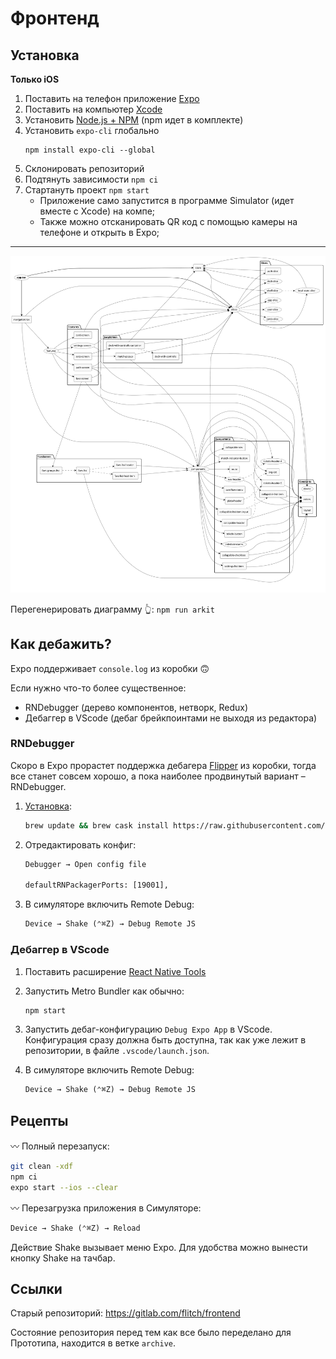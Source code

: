 # Фронтенд

## Установка

**Только iOS**

1.  Поставить на телефон приложение [Expo](https://expo.io/)
2.  Поставить на компьютер [Xcode](https://developer.apple.com/xcode/resources/)
3.  Установить [Node.js + NPM](https://nodejs.org/) (npm идет в комплекте)
4.  Установить `expo-cli` глобально
    ```
    npm install expo-cli --global
    ```
5.  Склонировать репозиторий
6.  Подтянуть зависимости `npm ci`
7.  Стартануть проект `npm start`
    - Приложение само запустится в программе Simulator (идет вместе с Xcode) на компе;
    - Также можно отсканировать QR код с помощью камеры на телефоне и открыть в Expo;

---

![relations](/relations.svg)

Перегенерировать диаграмму 👆: `npm run arkit`

## Как дебажить?

Expo поддерживает `console.log` из коробки 🙃

Если нужно что-то более существенное:

- RNDebugger (дерево компонентов, нетворк, Redux)
- Дебаггер в VScode (дебаг брейкпоинтами не выходя из редактора)

### RNDebugger

Скоро в Expo прорастет поддержка дебагера [Flipper](https://reactnative.dev/blog/2020/03/26/version-0.62) из коробки, тогда все станет совсем хорошо, а пока наиболее продвинутый вариант – RNDebugger.

1. [Установка](https://github.com/jhen0409/react-native-debugger#notice-react-native-compatibility):

   ```sh
   brew update && brew cask install https://raw.githubusercontent.com/caskroom/homebrew-cask/b6ac3795c1df9f97242481c0817b1165e3e6306a/Casks/react-native-debugger.rb
   ```

2. Отредактировать конфиг:

   ```txt
   Debugger → Open config file

   defaultRNPackagerPorts: [19001],
   ```

3. В симуляторе включить Remote Debug:
   ```txt
   Device → Shake (⌃⌘Z) → Debug Remote JS
   ```

### Дебаггер в VScode

1. Поставить расширение [React Native Tools](https://marketplace.visualstudio.com/items?itemName=msjsdiag.vscode-react-native)

2. Запустить Metro Bundler как обычно:

   ```sh
   npm start
   ```

3. Запустить дебаг-конфигурацию `Debug Expo App` в VScode. Конфигурация сразу должна быть доступна, так как уже лежит в репозитории, в файле `.vscode/launch.json`.

4. В симуляторе включить Remote Debug:
   ```txt
   Device → Shake (⌃⌘Z) → Debug Remote JS
   ```

## Рецепты

〰 Полный перезапуск:

```sh
git clean -xdf
npm ci
expo start --ios --clear
```

〰 Перезагрузка приложения в Симуляторе:

```txt
Device → Shake (⌃⌘Z) → Reload
```

Действие Shake вызывает меню Expo. Для удобства можно вынести кнопку Shake на тачбар.

## Ссылки

Старый репозиторий: https://gitlab.com/flitch/frontend

Состояние репозитория перед тем как все было переделано для Прототипа, находится в ветке `archive`.
